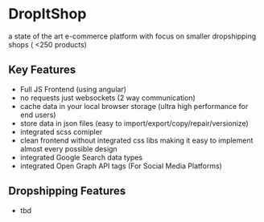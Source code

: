 # DropItShop
a state of the art e-commerce platform with focus on smaller dropshipping shops ( <250 products)

## Key Features
- Full JS Frontend (using angular)
- no requests just websockets (2 way communication)
- cache data in your local browser storage (ultra high performance for end users)
- store data in json files (easy to import/export/copy/repair/versionize)
- integrated scss comipler
- clean frontend without integrated css libs making it easy to implement almost every possible design
- integrated Google Search data types
- integrated Open Graph API tags (For Social Media Platforms)

## Dropshipping Features
- tbd

